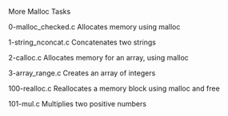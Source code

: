 More Malloc Tasks

0-malloc_checked.c
Allocates memory using malloc

1-string_nconcat.c
Concatenates two strings

2-calloc.c
Allocates memory for an array, using malloc

3-array_range.c
Creates an array of integers

100-realloc.c
Reallocates a memory block using malloc and free

101-mul.c
Multiplies two positive numbers
